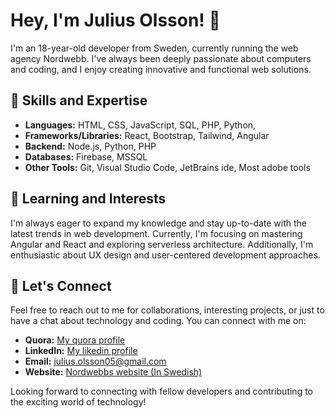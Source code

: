 # Hey, I'm Julius Olsson! 👋

I'm an 18-year-old developer from Sweden, currently running the web agency Nordwebb. I've always been deeply passionate about computers and coding, and I enjoy creating innovative and functional web solutions.

## 🚀 Skills and Expertise

- **Languages:** HTML, CSS, JavaScript, SQL, PHP, Python, 
- **Frameworks/Libraries:** React, Bootstrap, Tailwind, Angular
- **Backend:** Node.js, Python, PHP
- **Databases:** Firebase, MSSQL
- **Other Tools:** Git, Visual Studio Code, JetBrains ide, Most adobe tools

## 🌱 Learning and Interests

I'm always eager to expand my knowledge and stay up-to-date with the latest trends in web development. Currently, I'm focusing on mastering Angular and React and exploring serverless architecture. Additionally, I'm enthusiastic about UX design and user-centered development approaches.

## 🤝 Let's Connect

Feel free to reach out to me for collaborations, interesting projects, or just to have a chat about technology and coding. You can connect with me on:

- **Quora:** [My quora profile](https://www.quora.com/profile/Julius-Olsson-1-1)
- **LinkedIn:** [My likedin profile](https://www.linkedin.com/in/julius-olsson-5432b3269/)
- **Email:** julius.olsson05@gmail.com
- **Website:** [Nordwebbs website (In Swedish)](https://nordwebb.com/) 

Looking forward to connecting with fellow developers and contributing to the exciting world of technology!
